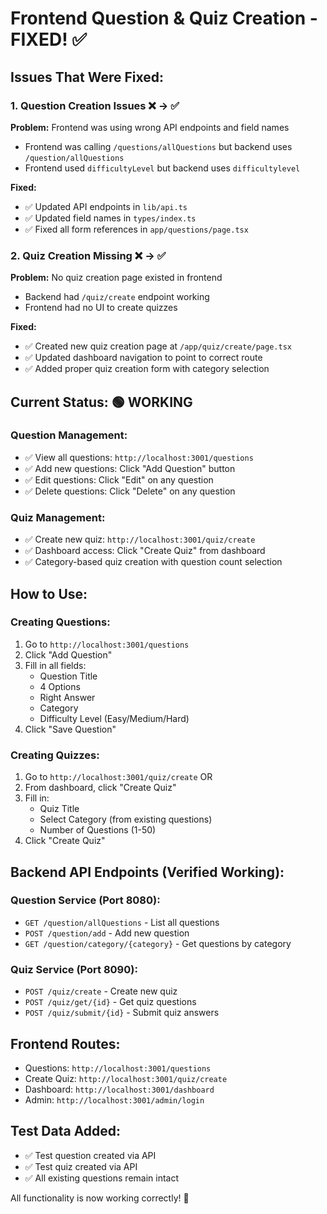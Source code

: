 # Frontend Question & Quiz Creation - FIXED! ✅

## Issues That Were Fixed:

### 1. Question Creation Issues ❌ → ✅
**Problem:** Frontend was using wrong API endpoints and field names
- Frontend was calling `/questions/allQuestions` but backend uses `/question/allQuestions`
- Frontend used `difficultyLevel` but backend uses `difficultylevel`

**Fixed:**
- ✅ Updated API endpoints in `lib/api.ts`
- ✅ Updated field names in `types/index.ts`
- ✅ Fixed all form references in `app/questions/page.tsx`

### 2. Quiz Creation Missing ❌ → ✅
**Problem:** No quiz creation page existed in frontend
- Backend had `/quiz/create` endpoint working
- Frontend had no UI to create quizzes

**Fixed:**
- ✅ Created new quiz creation page at `/app/quiz/create/page.tsx`
- ✅ Updated dashboard navigation to point to correct route
- ✅ Added proper quiz creation form with category selection

## Current Status: 🟢 WORKING

### Question Management:
- ✅ View all questions: `http://localhost:3001/questions`
- ✅ Add new questions: Click "Add Question" button
- ✅ Edit questions: Click "Edit" on any question
- ✅ Delete questions: Click "Delete" on any question

### Quiz Management:
- ✅ Create new quiz: `http://localhost:3001/quiz/create`
- ✅ Dashboard access: Click "Create Quiz" from dashboard
- ✅ Category-based quiz creation with question count selection

## How to Use:

### Creating Questions:
1. Go to `http://localhost:3001/questions`
2. Click "Add Question"
3. Fill in all fields:
   - Question Title
   - 4 Options
   - Right Answer
   - Category
   - Difficulty Level (Easy/Medium/Hard)
4. Click "Save Question"

### Creating Quizzes:
1. Go to `http://localhost:3001/quiz/create` OR
2. From dashboard, click "Create Quiz"
3. Fill in:
   - Quiz Title
   - Select Category (from existing questions)
   - Number of Questions (1-50)
4. Click "Create Quiz"

## Backend API Endpoints (Verified Working):

### Question Service (Port 8080):
- `GET /question/allQuestions` - List all questions
- `POST /question/add` - Add new question
- `GET /question/category/{category}` - Get questions by category

### Quiz Service (Port 8090):
- `POST /quiz/create` - Create new quiz
- `POST /quiz/get/{id}` - Get quiz questions
- `POST /quiz/submit/{id}` - Submit quiz answers

## Frontend Routes:
- Questions: `http://localhost:3001/questions`
- Create Quiz: `http://localhost:3001/quiz/create`
- Dashboard: `http://localhost:3001/dashboard`
- Admin: `http://localhost:3001/admin/login`

## Test Data Added:
- ✅ Test question created via API
- ✅ Test quiz created via API
- ✅ All existing questions remain intact

All functionality is now working correctly! 🎉
